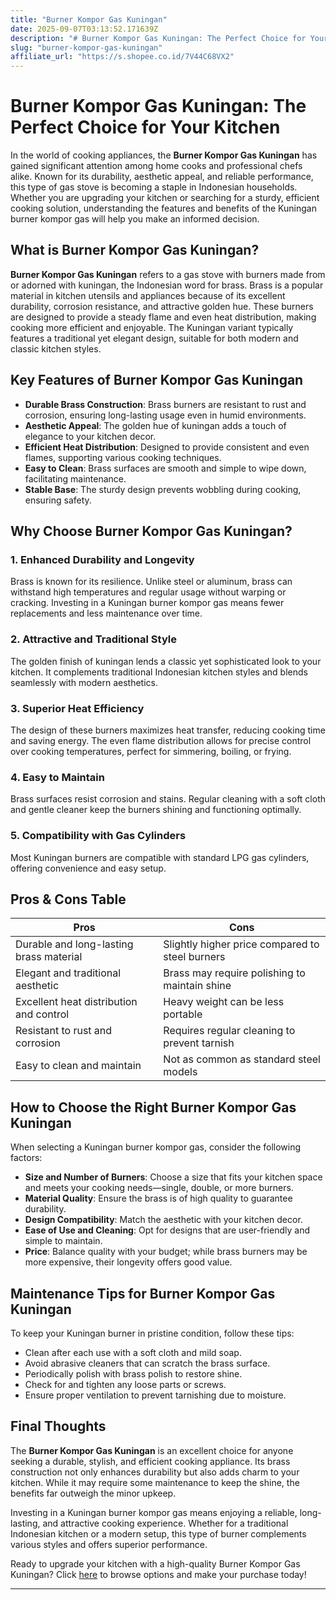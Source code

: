 ```yaml
---
title: "Burner Kompor Gas Kuningan"
date: 2025-09-07T03:13:52.171639Z
description: "# Burner Kompor Gas Kuningan: The Perfect Choice for Your Kitchen..."
slug: "burner-kompor-gas-kuningan"
affiliate_url: "https://s.shopee.co.id/7V44C68VX2"
---
```

# Burner Kompor Gas Kuningan: The Perfect Choice for Your Kitchen

In the world of cooking appliances, the **Burner Kompor Gas Kuningan** has gained significant attention among home cooks and professional chefs alike. Known for its durability, aesthetic appeal, and reliable performance, this type of gas stove is becoming a staple in Indonesian households. Whether you are upgrading your kitchen or searching for a sturdy, efficient cooking solution, understanding the features and benefits of the Kuningan burner kompor gas will help you make an informed decision.

## What is Burner Kompor Gas Kuningan?

**Burner Kompor Gas Kuningan** refers to a gas stove with burners made from or adorned with kuningan, the Indonesian word for brass. Brass is a popular material in kitchen utensils and appliances because of its excellent durability, corrosion resistance, and attractive golden hue. These burners are designed to provide a steady flame and even heat distribution, making cooking more efficient and enjoyable. The Kuningan variant typically features a traditional yet elegant design, suitable for both modern and classic kitchen styles.

## Key Features of Burner Kompor Gas Kuningan

- **Durable Brass Construction**: Brass burners are resistant to rust and corrosion, ensuring long-lasting usage even in humid environments.
- **Aesthetic Appeal**: The golden hue of kuningan adds a touch of elegance to your kitchen decor.
- **Efficient Heat Distribution**: Designed to provide consistent and even flames, supporting various cooking techniques.
- **Easy to Clean**: Brass surfaces are smooth and simple to wipe down, facilitating maintenance.
- **Stable Base**: The sturdy design prevents wobbling during cooking, ensuring safety.

## Why Choose Burner Kompor Gas Kuningan?

### 1. Enhanced Durability and Longevity
Brass is known for its resilience. Unlike steel or aluminum, brass can withstand high temperatures and regular usage without warping or cracking. Investing in a Kuningan burner kompor gas means fewer replacements and less maintenance over time.

### 2. Attractive and Traditional Style
The golden finish of kuningan lends a classic yet sophisticated look to your kitchen. It complements traditional Indonesian kitchen styles and blends seamlessly with modern aesthetics.

### 3. Superior Heat Efficiency
The design of these burners maximizes heat transfer, reducing cooking time and saving energy. The even flame distribution allows for precise control over cooking temperatures, perfect for simmering, boiling, or frying.

### 4. Easy to Maintain
Brass surfaces resist corrosion and stains. Regular cleaning with a soft cloth and gentle cleaner keep the burners shining and functioning optimally.

### 5. Compatibility with Gas Cylinders
Most Kuningan burners are compatible with standard LPG gas cylinders, offering convenience and easy setup.

## Pros & Cons Table

| **Pros**                                  | **Cons**                                   |
|-------------------------------------------|--------------------------------------------|
| Durable and long-lasting brass material | Slightly higher price compared to steel burners |
| Elegant and traditional aesthetic       | Brass may require polishing to maintain shine |
| Excellent heat distribution and control | Heavy weight can be less portable         |
| Resistant to rust and corrosion         | Requires regular cleaning to prevent tarnish |
| Easy to clean and maintain              | Not as common as standard steel models  |

## How to Choose the Right Burner Kompor Gas Kuningan

When selecting a Kuningan burner kompor gas, consider the following factors:

- **Size and Number of Burners**: Choose a size that fits your kitchen space and meets your cooking needs—single, double, or more burners.
- **Material Quality**: Ensure the brass is of high quality to guarantee durability.
- **Design Compatibility**: Match the aesthetic with your kitchen decor.
- **Ease of Use and Cleaning**: Opt for designs that are user-friendly and simple to maintain.
- **Price**: Balance quality with your budget; while brass burners may be more expensive, their longevity offers good value.

## Maintenance Tips for Burner Kompor Gas Kuningan

To keep your Kuningan burner in pristine condition, follow these tips:

- Clean after each use with a soft cloth and mild soap.
- Avoid abrasive cleaners that can scratch the brass surface.
- Periodically polish with brass polish to restore shine.
- Check for and tighten any loose parts or screws.
- Ensure proper ventilation to prevent tarnishing due to moisture.

## Final Thoughts

The **Burner Kompor Gas Kuningan** is an excellent choice for anyone seeking a durable, stylish, and efficient cooking appliance. Its brass construction not only enhances durability but also adds charm to your kitchen. While it may require some maintenance to keep the shine, the benefits far outweigh the minor upkeep.

Investing in a Kuningan burner kompor gas means enjoying a reliable, long-lasting, and attractive cooking experience. Whether for a traditional Indonesian kitchen or a modern setup, this type of burner complements various styles and offers superior performance.

Ready to upgrade your kitchen with a high-quality Burner Kompor Gas Kuningan? Click [here](https://s.shopee.co.id/7V44C68VX2) to browse options and make your purchase today!

---